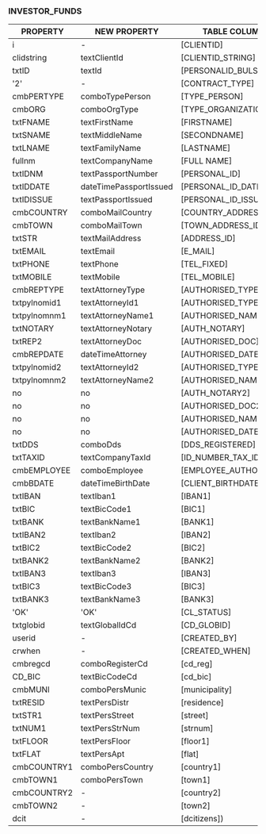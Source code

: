 ### INVESTOR_FUNDS

PROPERTY | NEW PROPERTY | TABLE COLUMN
 --- | --- | ---
i     | - | [CLIENTID]
clidstring | textClientId	 | [CLIENTID_STRING]
txtID	 | textId | [PERSONALID_BULSTAT]
'2'	 | - | [CONTRACT_TYPE]
cmbPERTYPE	 | comboTypePerson | [TYPE_PERSON]
cmbORG	 | comboOrgType | [TYPE_ORGANIZATION]
txtFNAME	 | textFirstName | [FIRSTNAME]
txtSNAME	 | textMiddleName | [SECONDNAME]
txtLNAME	 | textFamilyName | [LASTNAME]
fullnm	 | textCompanyName | [FULL NAME]
txtIDNM	 | textPassportNumber | [PERSONAL_ID]
txtIDDATE	 | dateTimePassportIssued | [PERSONAL_ID_DATE]
txtIDISSUE	 | textPassportIssued | [PERSONAL_ID_ISSUED_BY]
cmbCOUNTRY	 | comboMailCountry | [COUNTRY_ADDRESS_ID]
cmbTOWN	 | comboMailTown | [TOWN_ADDRESS_ID]
txtSTR	 | textMailAddress | [ADDRESS_ID]
txtEMAIL	 | textEmail | [E_MAIL]
txtPHONE	 | textPhone | [TEL_FIXED]
txtMOBILE	 | textMobile | [TEL_MOBILE]
cmbREPTYPE	 | textAttorneyType | [AUTHORISED_TYPE]
txtpylnomid1	 | textAttorneyId1 | [AUTHORISED_TYPE]
txtpylnomnm1	 | textAttorneyName1 | [AUTHORISED_NAME]
txtNOTARY	 | textAttorneyNotary | [AUTH_NOTARY]
txtREP2	 | textAttorneyDoc | [AUTHORISED_DOC]
cmbREPDATE	 | dateTimeAttorney | [AUTHORISED_DATE]
txtpylnomid2	 | textAttorneyId2 | [AUTHORISED_TYPE2]
txtpylnomnm2	 | textAttorneyName2 | [AUTHORISED_NAME2]
no	 | no | [AUTH_NOTARY2]
no	 | no | [AUTHORISED_DOC2]
no	 | no | [AUTHORISED_NAME2]
no	 | no | [AUTHORISED_DATE2]
txtDDS	 | comboDds | [DDS_REGISTERED]
txtTAXID	 | textCompanyTaxId | [ID_NUMBER_TAX_ID]
cmbEMPLOYEE	 | comboEmployee | [EMPLOYEE_AUTHORISED]
cmbBDATE	 | dateTimeBirthDate | [CLIENT_BIRTHDATE]
txtIBAN	 |textIban1| [IBAN1]
txtBIC	 | textBicCode1 | [BIC1]
txtBANK	 | textBankName1 | [BANK1]
txtIBAN2	 | textIban2 | [IBAN2]
txtBIC2	 | textBicCode2 | [BIC2]
txtBANK2	 | textBankName2 | [BANK2]
txtIBAN3	 | textIban3 | [IBAN3]
txtBIC3	 | textBicCode3 | [BIC3]
txtBANK3	 | textBankName3 | [BANK3]
'OK'	 | 'OK' | [CL_STATUS]
txtglobid	 | textGlobalIdCd | [CD_GLOBID]
userid     | - | [CREATED_BY]
crwhen     | - |  [CREATED_WHEN]
cmbregcd     | comboRegisterCd |  [cd_reg]
CD_BIC     | textBicCodeCd | [cd_bic]
cmbMUNI     | comboPersMunic | [municipality]
txtRESID     | textPersDistr | [residence]
txtSTR1     | textPersStreet | [street]
txtNUM1     | textPersStrNum | [strnum]
txtFLOOR     | textPersFloor | [floor1]
txtFLAT     | textPersApt |[flat]
cmbCOUNTRY1     | comboPersCountry | [country1]
cmbTOWN1     | comboPersTown | [town1]
cmbCOUNTRY2     | - | [country2]
cmbTOWN2     | - | [town2]
dcit    | - | [dcitizens])
